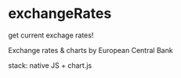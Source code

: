 # exchangeRates
get current exchage rates!

Exchange rates  & charts by European Central Bank

stack: native JS + chart.js
